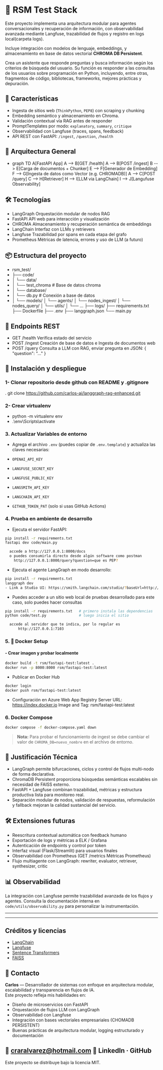 
# 🤖 RSM Test Stack 

Este proyecto implementa una arquitectura modular para agentes conversacionales y recuperación de información, con observabilidad avanzada mediante Langfuse, trazabilidad de flujos y registro en logs local(carpeta logs). 

Incluye integración con modelos de lenguaje, embeddings, y almacenamiento en base de datos vectorial **CHROMA DB Persistent**.

Crea un asistente que responde preguntas y busca información según los criterios de búsqueda del usuario.
Su función es responder a las consultas de los usuarios sobre programación en Python, incluyendo, entre otras, fragmentos de código, bibliotecas, frameworks, mejores prácticas y depuración.


## 🚀 Características

- Ingesta de sitios web (`ThinkPython`, `PEP8`) con scraping y chunking
- Embedding semántico y almacenamiento en Chroma.
- Validación contextual vía RAG antes de responder
- PromptTemplates por modo: `explanatory`, `summary`, `critique`
- Observabilidad con Langfuse (traces, spans, feedback)
- API REST con FastAPI: `/ingest`, `/question`, `/health`


## 🧠 Arquitectura General

- graph TD
    A[FastAPI App] 
    A --> B[GET /health]
    A --> B[POST /ingest]
      B --> E[Carga de documentos + Chunker]
      E --> F[Generador de Embedding]
      F --> G[Ingesta de datos como Vector (e.g. CHROMADB)]
    A --> C[POST /query]
      C --> H[Retriever]
      H --> I[LLM via LangChain]
      I --> J[Langufuse Observability]

## 🛠 Tecnologías

- LangGraph	  Orquestación modular de nodos RAG
- FastAPI     API web para interacción y visualización
- CHROMA      Almacenamiento y recuperación semántica de embeddings
- LangChain   Interfaz con LLMs y retrievers
- Langfuse    Trazabilidad por spans en cada etapa del grafo
- Prometheus  Métricas de latencia, errores y uso de LLM (a futuro)



## 📦 Estructura del proyecto

- rsm_test/
- ├── code/
- │   └── data/
- │       └── test_chroma       # Base de datos chroma
- │   └── database/
- │       └── db.py             # Conexión a base de datos
- │   └── models/
│       └── agents/
│       └── nodes_ingest/
│       └── nodes_query/
│   └── utils/
│   └── ...
├── logs/
├── requirements.txt
├── Dockerfile
├── .env
├── langgraph.json
└── main.py


## 📡 Endpoints REST

- GET	      /health	    Verifica estado del servicio
- POST	    /ingest	    Creación de base de datos e Ingesta de documentos web
- POST	    /query	    Consulta a LLM con RAG, enviar pregunta en JSON: { "question": "..." }



## 🚀 Instalación y despliegue

### 1- Clonar repositorio desde github con README y .gitignore
  . git clone https://github.com/carlos-ai/langgraph-rag-enhanced.git

### 2- Crear virtualenv
  - python -m virtualenv env
  - .\env\Scripts\activate

### 3. Actualizar Variables de entorno
- Agrega el archivo `.env` (puedes copiar de `.env.template`) y actualiza las claves necesarias:

- `OPENAI_API_KEY`
- `LANGFUSE_SECRET_KEY`
- `LANGFUSE_PUBLIC_KEY`
- `LANGSMITH_API_KEY`
- `LANGCHAIN_API_KEY`
- `GITHUB_TOKEN_PAT` (solo si usas GitHub Actions)

### 4. Prueba en ambiente de desarrollo

- Ejecuta el servidor FastAPI:
```sh
pip install -r requirements.txt
fastapi dev code/main.py

  accede a http://127.0.0.1:8000/docs
  o puedes consumirla directo desde algún software como postman
    http://127.0.0.1:8000/query?question=que es PEP?
```

- Ejecuta el agente LangGraph en modo desarrollo:
```sh
pip install -r requirements.txt
langgraph dev
- Link a Studio UI: https://smith.langchain.com/studio/?baseUrl=http://127.0.0.1:2024
```

- Puedes acceder a un sitio web local de pruebas desarrollado para este caso, solo puedes hacer consultas
```sh
pip install -r requirements.txt   # primero instala las dependencias
python code/test.py               # luego inicia el sitio

  accede al servidor que te indica, por lo regular es 
      http://127.0.0.1:7103
```


### 5. 🐳 Docker Setup

#### - Crear imagen y probar localmente
```sh
docker build -t rsm/fastapi-test:latest .
docker run -p 8000:8000 rsm/fastapi-test:latest
```
- Publicar en Docker Hub
```sh
docker login
docker push rsm/fastapi-test:latest
```

- Configuración en Azure Web App
  Registry Server URL: https://index.docker.io
  Image and Tag: rsm/fastapi-test:latest


### 6. Docker Compose
```sh
docker compose -f docker-compose.yaml down
```

> **Nota:** Para probar el funcionamiento de ingest se debe cambiar el valor de `CHROMA_DB=nuevo_nombre` en el archivo de entorno.



## 📌 Justificación Técnica

- LangGraph permite bifurcaciones, ciclos y control de flujos multi-nodo de forma declarativa.
- ChromaDB Persistent proporciona búsquedas semánticas escalables sin necesidad de FAISS externo.
- FastAPI + Langfuse combinan trazabilidad, métricas y estructura productiva lista para monitoreo real.
- Separación modular de nodos, validación de respuestas, reformulación y fallback mejoran la calidad sustancial del servicio.


## 🛠 Extensiones futuras
- Reescritura contextual automática con feedback humano
- Exportación de logs y métricas a ELK / Grafana
- Autenticación de endpoints y control por token
- Interfaz visual (Flask/Streamlit) para usuarios finales
- Observabilidad con Prometheus (GET /metrics	  Métricas Prometheus)
- Flujo multiagente con LangGraph: rewriter, evaluator, retriever, synthesizer, critic


## 📊 Observabilidad

La integración con Langfuse permite trazabilidad avanzada de los flujos y agentes. Consulta la documentación interna en `code/utils/observability.py` para personalizar la instrumentación.

---

---
## Créditos y licencias

- [LangChain](https://github.com/langchain-ai/langchain)
- [Langfuse](https://langfuse.com/)
- [Sentence Transformers](https://www.sbert.net/)
- [FAISS](https://github.com/facebookresearch/faiss)


## 📣 Contacto

**Carlos** — Desarrollador de sistemas con enfoque en arquitectura modular, escalabilidad y transparencia en flujos de IA.  
Este proyecto refleja mis habilidades en:

- Diseño de microservicios con FastAPI
- Orquestación de flujos LLM con LangGraph
- Observabilidad con Langfuse
- Integración con bases vectoriales empresariales (CHOMADB PERSISTENT)
- Buenas prácticas de arquitectura modular, logging estructurado y documentación

📧 craralvarez@hotmail.com 🔗 LinkedIn · GitHub
---

Este proyecto se distribuye bajo la licencia MIT.

